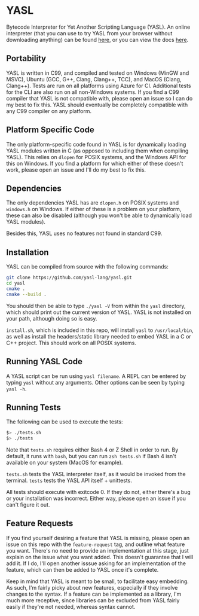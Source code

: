 # YASL
Bytecode Interpreter for Yet Another Scripting Language (YASL).
An online interpreter (that you can use to try YASL from your browser without downloading anything) can be found [here](https://yasl-lang.github.io/playground/interpreter.html), or you can view the docs [here](https://yasl-lang.github.io/docs/).

## Portability
YASL is written in C99, and compiled and tested on Windows (MinGW and MSVC), Ubuntu (GCC, G++, Clang, Clang++, TCC), and MacOS (Clang, Clang++).
Tests are run on all platforms using Azure for CI. Additional tests for the CLI are also run on all non-Windows systems.
If you find a C99 compiler that YASL is not compatible with, please open an issue so I can do my best to fix this.
YASL should eventually be completely compatible with any C99 compiler on any platform.

## Platform Specific Code
The only platform-specific code found in YASL is for dynamically loading YASL modules written in C (as opposed to including them when compiling YASL).
This relies on `dlopen` for POSIX systems, and the Windows API for this on Windows. If you find a platform for which either of these doesn't work, please open an issue and I'll do my best to fix this.

## Dependencies
The only dependencies YASL has are `dlopen.h` on POSIX systems and `windows.h` on Windows.
If either of these is a problem on your platform, these can also be disabled (although you won't be able to dynamically load YASL modules).

Besides this, YASL uses no features not found in standard C99.

## Installation
YASL can be compiled from source with the following commands:
```bash
git clone https://github.com/yasl-lang/yasl.git
cd yasl
cmake .
cmake --build .
```

You should then be able to type `./yasl -V` from within the `yasl` directory, which should print out the current version of YASL. YASL is not installed on your path, although doing so is easy. 

`install.sh`, which is included in this repo, will install `yasl` to `/usr/local/bin`, as well as install the headers/static library needed to embed YASL in a C or C++ project. This should work on all POSIX systems.

## Running YASL Code
A YASL script can be run using `yasl filename`. A REPL can be entered by typing `yasl` without any arguments. Other options can be seen by typing `yasl -h`.

## Running Tests

The following can be used to execute the tests:

```bash
$> ./tests.sh
$> ./tests
```

Note that `tests.sh` requires either Bash 4 or Z Shell in order to run. By default, it runs with `bash`, but you can
run `zsh tests.sh` if Bash 4 isn't available on your system (MacOS for example).

`tests.sh` tests the YASL interpreter itself, as it would be invoked from the terminal. `tests` tests the YASL API itself + unittests.

All tests should execute with exitcode 0. If they do not, either there's a bug or your installation was incorrect. Either way, please open an issue if you can't figure it out.

## Feature Requests
If you find yourself desiring a feature that YASL is missing, please open an issue on this repo with the `feature-request` tag, and outline what feature you want. There's no need to provide an implementation at this stage, just explain on the issue what you want added. This doesn't guarantee that I will add it. If I do, I'll open another isssue asking for an implementation of the feature, which can then be added to YASL once it's complete.

Keep in mind that YASL is meant to be small, to facilitate easy embedding. As such, I'm fairly picky about new features, especially if they involve changes to the syntax. If a feature can be implemented as a library, I'm much more receptive, since libraries can be excluded from YASL fairly easily if they're not needed, whereas syntax cannot.
